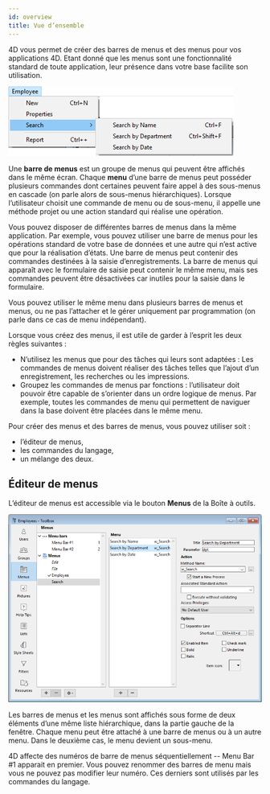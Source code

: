 ```yaml
---
id: overview
title: Vue d’ensemble
---
```


4D vous permet de créer des barres de menus et des menus pour vos applications 4D. Etant donné que les menus sont une fonctionnalité standard de toute application, leur présence dans votre base facilite son utilisation.

![](../assets/en/Menus/menubar.png)

Une **barre de menus** est un groupe de menus qui peuvent être affichés dans le même écran. Chaque **menu** d’une barre de menus peut posséder plusieurs commandes dont certaines peuvent faire appel à des sous-menus en cascade (on parle alors de sous-menus hiérarchiques). Lorsque l’utilisateur choisit une commande de menu ou de sous-menu, il appelle une méthode projet ou une action standard qui réalise une opération.

Vous pouvez disposer de différentes barres de menus dans la même application. Par exemple, vous pouvez utiliser une barre de menus pour les opérations standard de votre base de données et une autre qui n’est active que pour la réalisation d’états. Une barre de menus peut contenir des commandes destinées à la saisie d’enregistrements. La barre de menus qui apparaît avec le formulaire de saisie peut contenir le même menu, mais ses commandes peuvent être désactivées car inutiles pour la saisie dans le formulaire.

Vous pouvez utiliser le même menu dans plusieurs barres de menus et menus, ou ne pas l’attacher et le gérer uniquement par programmation (on parle dans ce cas de menu indépendant).

Lorsque vous créez des menus, il est utile de garder à l’esprit les deux règles suivantes :
- N’utilisez les menus que pour des tâches qui leurs sont adaptées : Les commandes de menus doivent réaliser des tâches telles que l’ajout d’un enregistrement, les recherches ou les impressions.
- Groupez les commandes de menus par fonctions : l’utilisateur doit pouvoir être capable de s’orienter dans un ordre logique de menus. Par exemple, toutes les commandes de menu qui permettent de naviguer dans la base doivent être placées dans le même menu.

Pour créer des menus et des barres de menus, vous pouvez utiliser soit :

- l’éditeur de menus,
- les commandes du langage,
- un mélange des deux.


## Éditeur de menus
L’éditeur de menus est accessible via le bouton **Menus** de la Boîte à outils.

![](../assets/en/Menus/editor1.png)

Les barres de menus et les menus sont affichés sous forme de deux éléments d’une même liste hiérarchique, dans la partie gauche de la fenêtre. Chaque menu peut être attaché à une barre de menus ou à un autre menu. Dans le deuxième cas, le menu devient un sous-menu.

4D affecte des numéros de barre de menus séquentiellement -- Menu Bar #1 apparait en premier. Vous pouvez renommer des barres de menu mais vous ne pouvez pas modifier leur numéro. Ces derniers sont utilisés par les commandes du langage.
